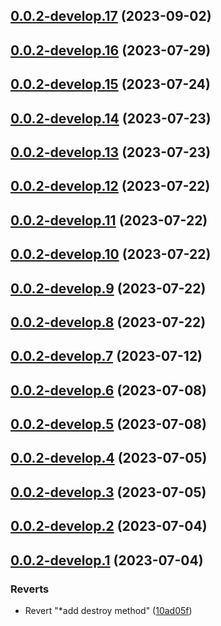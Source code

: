 ## [0.0.2-develop.17](https://git.lumeweb.com/LumeWeb/kernel-protomux-client/compare/v0.0.2-develop.16...v0.0.2-develop.17) (2023-09-02)

## [0.0.2-develop.16](https://git.lumeweb.com/LumeWeb/kernel-protomux-client/compare/v0.0.2-develop.15...v0.0.2-develop.16) (2023-07-29)

## [0.0.2-develop.15](https://git.lumeweb.com/LumeWeb/kernel-protomux-client/compare/v0.0.2-develop.14...v0.0.2-develop.15) (2023-07-24)

## [0.0.2-develop.14](https://git.lumeweb.com/LumeWeb/kernel-protomux-client/compare/v0.0.2-develop.13...v0.0.2-develop.14) (2023-07-23)

## [0.0.2-develop.13](https://git.lumeweb.com/LumeWeb/kernel-protomux-client/compare/v0.0.2-develop.12...v0.0.2-develop.13) (2023-07-23)

## [0.0.2-develop.12](https://git.lumeweb.com/LumeWeb/kernel-protomux-client/compare/v0.0.2-develop.11...v0.0.2-develop.12) (2023-07-22)

## [0.0.2-develop.11](https://git.lumeweb.com/LumeWeb/kernel-protomux-client/compare/v0.0.2-develop.10...v0.0.2-develop.11) (2023-07-22)

## [0.0.2-develop.10](https://git.lumeweb.com/LumeWeb/kernel-protomux-client/compare/v0.0.2-develop.9...v0.0.2-develop.10) (2023-07-22)

## [0.0.2-develop.9](https://git.lumeweb.com/LumeWeb/kernel-protomux-client/compare/v0.0.2-develop.8...v0.0.2-develop.9) (2023-07-22)

## [0.0.2-develop.8](https://git.lumeweb.com/LumeWeb/kernel-protomux-client/compare/v0.0.2-develop.7...v0.0.2-develop.8) (2023-07-22)

## [0.0.2-develop.7](https://git.lumeweb.com/LumeWeb/kernel-protomux-client/compare/v0.0.2-develop.6...v0.0.2-develop.7) (2023-07-12)

## [0.0.2-develop.6](https://git.lumeweb.com/LumeWeb/kernel-protomux-client/compare/v0.0.2-develop.5...v0.0.2-develop.6) (2023-07-08)

## [0.0.2-develop.5](https://git.lumeweb.com/LumeWeb/kernel-protomux-client/compare/v0.0.2-develop.4...v0.0.2-develop.5) (2023-07-08)

## [0.0.2-develop.4](https://git.lumeweb.com/LumeWeb/kernel-protomux-client/compare/v0.0.2-develop.3...v0.0.2-develop.4) (2023-07-05)

## [0.0.2-develop.3](https://git.lumeweb.com/LumeWeb/kernel-protomux-client/compare/v0.0.2-develop.2...v0.0.2-develop.3) (2023-07-05)

## [0.0.2-develop.2](https://git.lumeweb.com/LumeWeb/kernel-protomux-client/compare/v0.0.2-develop.1...v0.0.2-develop.2) (2023-07-04)

## [0.0.2-develop.1](https://git.lumeweb.com/LumeWeb/kernel-protomux-client/compare/v0.0.1...v0.0.2-develop.1) (2023-07-04)


### Reverts

* Revert "*add destroy method" ([10ad05f](https://git.lumeweb.com/LumeWeb/kernel-protomux-client/commit/10ad05f1dad6bf52198ab910d0da7eac51e206d3))
